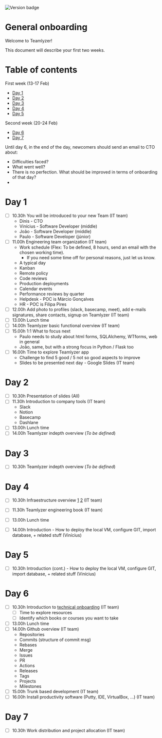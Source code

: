 ![Version badge](https://img.shields.io/badge/Version-1.0.0-blue.svg?maxAge=2592000)

**General onboarding**
========================

Welcome to Teamlyzer!

This document will describe your first two weeks.

Table of contents
=================

First week (13-17 Feb)

  * [Day 1](#day-1) 
  * [Day 2](#day-2) 
  * [Day 3](#day-3) 
  * [Day 4](#day-4) 
  * [Day 5](#day-5) 

Second week (20-24 Feb)

  * [Day 6](#day-6) 
  * [Day 7](#day-7) 

Until day 6, in the end of the day, newcomers should send an email to CTO about:

- Difficulties faced?
- What went well?
- There is no perfection. What should be improved in terms of onboarding of that day?
- 

**Day 1**
=======

- [ ] 10.30h You will be introduced to your new Team (IT team)
    - Dinis - CTO
    - Vinícius - Software Developer (middle)
    - João - Software Developer (middle)
    - Paulo - Software Developer (júnior)
- [ ] 11.00h Engineering team organization (IT team)
    - Work schedule (Flex: To be defined, 8 hours, send an email with the chosen working time). 
        - If you need some time off for personal reasons, just let us know.
    - A typical day
    - Kanban
    - Remote policy
    - Code reviews 
    - Production deployments
    - Calendar events
    - Performance reviews by quarter
    - Helpdesk - POC is Márcio Gonçalves
    - HR - POC is Filipa Pires
- [ ] 12.00h Add photo to profiles (slack, basecamp, meet), add e-mails signatures, share contacts, signup on Teamlyzer (IT team)
- [ ] 13.00h Lunch time
- [ ] 14.00h Teamlyzer basic functional overview (IT team)
- [ ] 15.00h 1:1 What to focus next
    - Paulo needs to study about html forms, SQLAlchemy, WTforms, web in general
    - João, same, but with a strong focus in Python / Flask too 
- [ ] 16.00h Time to explore Teamlyzer app
    - Challenge to find 5 good / 5 not so good aspects to improve
    - Slides to be presented next day - Google Slides (IT team)

**Day 2**
=======

- [ ] 10.30h Presentation of slides (All)
- [ ] 11.30h Introduction to company tools (IT team)
    - Slack
    - Notion
    - Basecamp
    - Dashlane
- [ ] 13.00h Lunch time
- [ ] 14.00h Teamlyzer indepth overview (_To be defined_)

**Day 3**
=======

- [ ] 10.30h Teamlyzer indepth overview (_To be defined_)

**Day 4**
=======

- [ ] 10.30h Infraestructure overview [1](https://blog.teamlyzer.com/posts/2/stack-tecnologico-do-teamlyzer) [2](https://iwstack.com) (IT team)
- [ ] 11.30h Teamlyzer engineering book (IT team)
- [ ] 13.00h Lunch time
- [ ] 14.00h Introduction - How to deploy the local VM, configure GIT, import database, + related stuff (Vinícius)


**Day 5**
=======

- [ ] 10.30h Introduction (cont.) - How to deploy the local VM, configure GIT, import database, + related stuff (Vinícius)

**Day 6**
=======

- [ ] 10.30h Introduction to [technical onboarding](https://github.com/Teamlyzer-PT/public-docs/blob/main/fullstack-resources/technical-onboarding.md) (IT team)
    - [ ] Time to explore resources 
    - [ ] Identify which books or courses you want to take
- [ ] 13.00h Lunch time
- [ ] 14.00h Github overview (IT team)
    - Repositories
    - Commits (structure of commit msg)
    - Rebases
    - Merge
    - Issues
    - PR
    - Actions
    - Releases
    - Tags
    - Projects
    - Milestones 
- [ ] 15.00h Trunk based development (IT team)
- [ ] 16.00h Install productivity software (Putty, IDE, VirtualBox, ...) (IT team)

**Day 7**
=======

- [ ] 10.30h Work distribution and project allocation (IT team)
